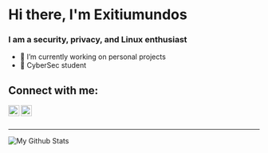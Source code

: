 # Hi there, I'm Exitiumundos

### I am a security, privacy, and Linux enthusiast
- 🔭 I’m currently working on personal projects
- 🌱 CyberSec student


## Connect with me:

[<img align="left" alt="audhiaprilliant.github.io" width="22px" src="https://cdn.jsdelivr.net/npm/simple-icons@v3/icons/steam.svg" />][steam]
[<img align="left" alt="audhiaprilliant | Twitter" width="22px" src="https://cdn.jsdelivr.net/npm/simple-icons@v3/icons/twitter.svg" />][twitter]


<br />
<br />

---
<img align="left" alt="My Github Stats" src="https://github-readme-stats.vercel.app/api?username=Exitiumundos&show_icons=true&hide_border=true" />



[steam]: https://steamcommunity.com/profiles/76561198162751104
[twitter]: https://twitter.com/exitiumundos


<!-- IGNORE EVERYTHING BELOW
**Exitiumundos/Exitiumundos** is a ✨ _special_ ✨ repository because its `README.md` (this file) appears on your GitHub profile.

Here are some ideas to get you started:


-->

